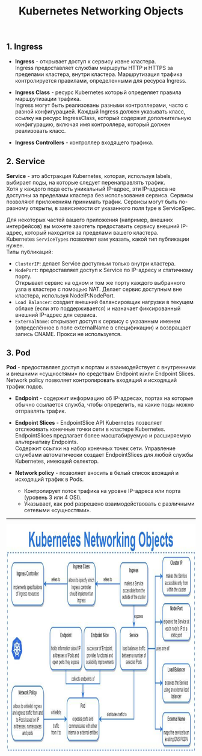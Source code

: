 <div align="center">
<H1>Kubernetes Networking Objects</H1>
</div>
<br>

## 1. Ingress
 - **Ingress** - открывает доступ к сервису извне кластера.  
Ingress предоставляет службам маршруты HTTP и HTTPS за пределами кластера, внутри кластера. Маршрутизация трафика контролируется правилами, определенными для ресурса Ingress.

 - **Ingress Class** - ресурс Kubernetes который определяет правила маршрутизации трафика.  
Ingress могут быть реализованы разными контроллерами, часто с разной конфигурацией. Каждый Ingress должен указывать класс, ссылку на ресурс IngressClass, который содержит дополнительную конфигурацию, включая имя контроллера, который должен реализовать класс.

 - **Ingress Controllers** -  контроллер входящего трафика. 

## 2. Service
**Service** - это абстракция Kubernetes, которая, используя labels, выбирает поды, на которые следует перенаправлять трафик.  
Хотя у каждого пода есть уникальный IP-адрес, эти IP-адреса не доступны за пределами кластера без использования сервиса. Сервисы позволяют приложениям принимать трафик. Сервисы могут быть по-разному открыты, в зависимости от указанного поля type в ServiceSpec.

Для некоторых частей вашего приложения (например, внешних интерфейсов) вы можете захотеть предоставить сервису внешний IP-адрес, который находится за пределами вашего кластера.  
Kubernetes ```ServiceTypes``` позволяет вам указать, какой тип публикации нужен.  
Типы публикаций:  
 - ```ClusterIP```:  делает Service доступным только внутри кластера.  
 - ```NodePort```:  предоставляет доступ к Service по IP-адресу и статичному порту.  
 Открывает сервис на одном и том же порту каждого выбранного узла в кластере с помощью NAT. Делает сервис доступным вне кластера, используя NodeIP:NodePort.  
 - ```Load Balancer```: создает внешний балансировщик нагрузки в текущем облаке (если это поддерживается) и назначает фиксированный внешний IP-адрес для сервиса.  
 - ```ExternalName```:  открывает доступ к сервису с указанным именем (определённое в поле externalName в спецификации) и возвращает запись CNAME. Прокси не используется.
 
 ## 3. Pod
 **Pod** - предоставляет доступ к портам и взаимодействует с внутренними и внешними «сущностями» по средствам Endpoint и/или Endpoint Slices.  
 Network policy позволяет контролировать входящий и исходящий трафик подов.
 
 - **Endpoint** - содержит информацию об IP-адресах, портах на которые обычно ссылается служба, чтобы определить, на какие поды можно отправлять трафик.

 - **Endpoint Slices** - EndpointSlice API Kubernetes позволяет отслеживать конечные точки сети в кластере Kubernetes. EndpointSlices предлагает более масштабируемую и расширяемую альтернативу Endpoints.  
Cодержит ссылки на набор конечных точек сети. Управление службами автоматически создает EndpointSlices для любой службы Kubernetes, имеющей селектор.

- **Network policy** - позволяет вносить в белый список вхоящий и исходящий трафик в Pods. 
  - Контролирует поток трафика на уровне IP-адреса или порта (уровень 3 или 4 OSI).
  - Указывает, как pod разрешено взаимодействовать с различными сетевыми «сущностями».

---

<img src="https://github.com/AYaskuld/Kubernetes/blob/af0c173c8e30a62f56c8bf3889e808b7c793a630/images/k8s_network_objects.jpg" width="1000" height="600" >
